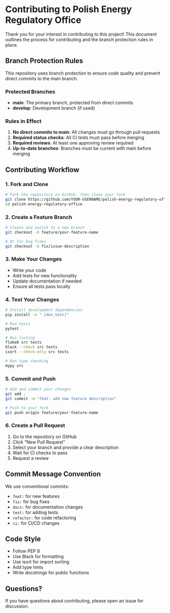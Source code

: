 # Contributing to Polish Energy Regulatory Office

Thank you for your interest in contributing to this project! This document outlines the process for contributing and the branch protection rules in place.

## Branch Protection Rules

This repository uses branch protection to ensure code quality and prevent direct commits to the main branch.

### Protected Branches

- **main**: The primary branch, protected from direct commits
- **develop**: Development branch (if used)

### Rules in Effect

1. **No direct commits to main**: All changes must go through pull requests
2. **Required status checks**: All CI tests must pass before merging
3. **Required reviews**: At least one approving review required
4. **Up-to-date branches**: Branches must be current with main before merging

## Contributing Workflow

### 1. Fork and Clone

```bash
# Fork the repository on GitHub, then clone your fork
git clone https://github.com/YOUR-USERNAME/polish-energy-regulatory-office.git
cd polish-energy-regulatory-office
```

### 2. Create a Feature Branch

```bash
# Create and switch to a new branch
git checkout -b feature/your-feature-name

# Or for bug fixes
git checkout -b fix/issue-description
```

### 3. Make Your Changes

- Write your code
- Add tests for new functionality
- Update documentation if needed
- Ensure all tests pass locally

### 4. Test Your Changes

```bash
# Install development dependencies
pip install -e ".[dev,test]"

# Run tests
pytest

# Run linting
flake8 src tests
black --check src tests
isort --check-only src tests

# Run type checking
mypy src
```

### 5. Commit and Push

```bash
# Add and commit your changes
git add .
git commit -m "feat: add new feature description"

# Push to your fork
git push origin feature/your-feature-name
```

### 6. Create a Pull Request

1. Go to the repository on GitHub
2. Click "New Pull Request"
3. Select your branch and provide a clear description
4. Wait for CI checks to pass
5. Request a review

## Commit Message Convention

We use conventional commits:

- `feat:` for new features
- `fix:` for bug fixes
- `docs:` for documentation changes
- `test:` for adding tests
- `refactor:` for code refactoring
- `ci:` for CI/CD changes

## Code Style

- Follow PEP 8
- Use Black for formatting
- Use isort for import sorting
- Add type hints
- Write docstrings for public functions

## Questions?

If you have questions about contributing, please open an issue for discussion.
